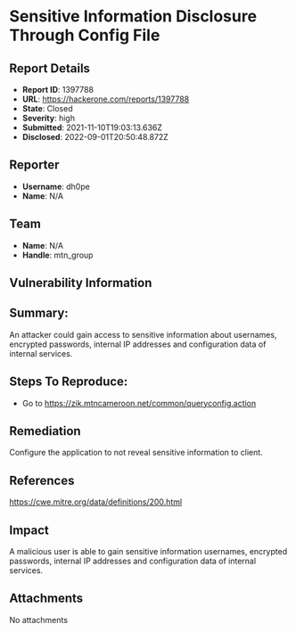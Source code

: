 # Sensitive Information Disclosure Through Config File

## Report Details
- **Report ID**: 1397788
- **URL**: https://hackerone.com/reports/1397788
- **State**: Closed
- **Severity**: high
- **Submitted**: 2021-11-10T19:03:13.636Z
- **Disclosed**: 2022-09-01T20:50:48.872Z

## Reporter
- **Username**: dh0pe
- **Name**: N/A

## Team
- **Name**: N/A
- **Handle**: mtn_group

## Vulnerability Information
## Summary:
An attacker could gain access to sensitive information about usernames, encrypted passwords, internal IP addresses and configuration data of internal services.

## Steps To Reproduce:
- Go to https://zik.mtncameroon.net/common/queryconfig.action

## Remediation
Configure the application to not reveal sensitive information to client.

## References
https://cwe.mitre.org/data/definitions/200.html

## Impact

A malicious user is able to gain sensitive information usernames, encrypted passwords, internal IP addresses and configuration data of internal services.

## Attachments
No attachments
